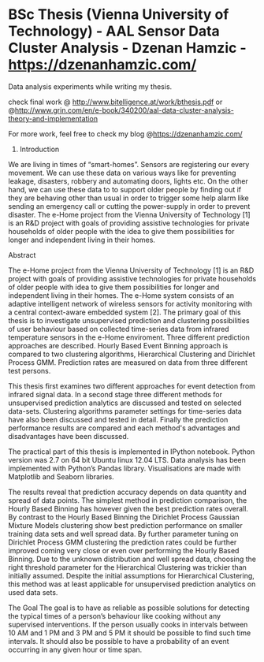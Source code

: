 # BSc Thesis (Vienna University of Technology) - AAL Sensor Data Cluster Analysis - Dzenan Hamzic - https://dzenanhamzic.com/

Data analysis experiments while writing my thesis.

check final work @ http://www.bitelligence.at/work/bthesis.pdf 
or
@http://www.grin.com/en/e-book/340200/aal-data-cluster-analysis-theory-and-implementation

For more work, feel free to check my blog @https://dzenanhamzic.com/

1. Introduction 



We are living in times of “smart-homes”. Sensors are registering our every movement. We can use these data on various ways like for preventing leakage, disasters, robbery and automating doors, lights etc. On the other hand, we can use these data to to support older people by finding out if they are behaving other than usual in order to trigger some help alarm like sending an emergency call or cutting the power-supply in order to prevent disaster. The e-Home project from the Vienna University of Technology [1] is an R&D project with goals of providing assistive technologies for private households of older people with the idea to give them possibilities for longer and independent living in their homes.  

Abstract


The e-Home project from the Vienna University of Technology [1] is an R&D project with goals of providing assistive technologies for private households of older people with idea to give them possibilities for longer and independent living in their homes.  The e-Home system consists of an adaptive intelligent network of wireless sensors for activity monitoring with a central context-aware embedded system [2].
The primary goal of this thesis is to investigate unsupervised prediction and clustering possibilities of user behaviour based on collected time-series data from infrared temperature sensors in the e-Home enviroment.
Three different prediction approaches are described. Hourly Based Event Binning approach is compared to two clustering algorithms, Hierarchical Clustering and Dirichlet Process GMM. Prediction rates are measured on data from three different test persons.

This thesis first examines two different approaches for event detection from infrared signal data.
In a second stage three different methods for unsupervised prediction analytics are discussed and tested on selected data-sets. Clustering algorithms parameter settings for time-series data have also been discussed and tested in detail. Finally the prediction performance results are compared and each method's advantages and disadvantages have been discussed.

The practical part of this thesis is implemented in IPython notebook. Python version was 2.7 on 64 bit Ubuntu linux 12.04 LTS. Data analysis has been implemented with Python’s Pandas library. Visualisations are made with Matplotlib and Seaborn libraries.

The results reveal that prediction accuracy depends on data quantity and spread of data points. The simplest method in prediction comparison, the Hourly Based Binning has however given the best prediction rates overall.
By contrast to the Hourly Based Binning the Dirichlet Process Gaussian Mixture Models clustering show best prediction performance on smaller training data sets and well spread data. By further parameter tuning on Dirichlet Process GMM clustering the prediction rates could be further improved coming very close or even over performing the Hourly Based Binning.
Due to the unknown distribution and well spread data, choosing the right threshold parameter for the Hierarchical Clustering was trickier than initially assumed. Despite the initial assumptions for Hierarchical Clustering, this method was at least applicable for unsupervised prediction analytics on used data sets.

The Goal
The goal is to have as reliable as possible solutions for detecting the typical times of a person’s behaviour like cooking without any supervised interventions. If the person usually cooks in intervals between 10 AM and 1 PM  and 3 PM and 5 PM it should be possible to find such time intervals. It should also be possible to have a probability of an event occurring in any given hour or time span.


